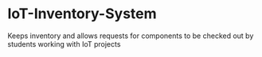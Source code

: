 # IoT-Inventory-System

Keeps inventory and allows requests for components to be checked out by students working with IoT projects
